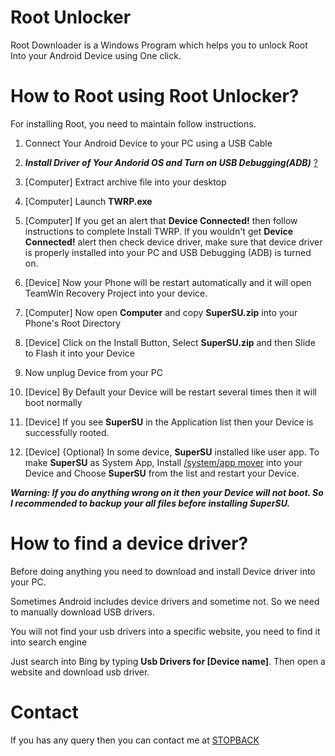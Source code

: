 # Root Unlocker
Root Downloader is a Windows Program which helps you to unlock Root Into your Android Device using One click.

# How to Root using Root Unlocker?
For installing Root, you need to maintain follow instructions.


1. Connect Your Android Device to your PC using a USB Cable

2. ***Install Driver of Your Andorid OS and Turn on USB Debugging(ADB)*** [?](#how-to-find-a-device-driver)

3. [Computer] Extract archive file into your desktop

4. [Computer] Launch **TWRP.exe**

5. [Computer] If you get an alert that **Device Connected!** then follow instructions to complete Install TWRP. If you wouldn't get **Device Connected!** alert then check device driver, make sure that device driver is properly installed into your PC and USB Debugging (ADB) is turned on.

6. [Device] Now your Phone will be restart automatically and it will open TeamWin Recovery Project into your device.

7. [Computer] Now open **Computer** and copy **SuperSU.zip** into your Phone's Root Directory

8. [Device] Click on the Install Button, Select **SuperSU.zip** and then Slide to Flash it into your Device

9. Now unplug Device from your PC

10. [Device] By Default your Device will be restart several times then it will boot normally

11. [Device] If you see **SuperSU** in the Application list then your Device is successfully rooted.

12. [Device] {Optional} In some device, **SuperSU** installed like user app. To make **SuperSU** as System App, Install [/system/app mover](https://play.google.com/store/apps/details?id=de.j4velin.systemappmover) into your Device and Choose **SuperSU** from the list and restart your Device.

***Warning: If you do anything wrong on it then your Device will not boot. So I recommended to backup your all files before installing SuperSU.***


# How to find a device driver?
Before doing anything you need to download and install Device driver into your PC.

Sometimes Android includes device drivers and sometime not. So we need to manually download USB drivers.

You will not find your usb drivers into a specific website, you need to find it into search engine

Just search into Bing by typing **Usb Drivers for [Device name]**. Then open a website and download usb driver.

# Contact
If you has any query then you can contact me at [STOPBACK](https://www.stopback.tk/p/contact-us.html)
